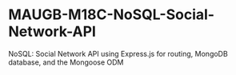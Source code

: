 # MAUGB-M18C-NoSQL-Social-Network-API
NoSQL: Social Network API using Express.js for routing, MongoDB database, and the Mongoose ODM
